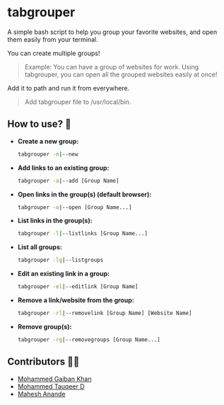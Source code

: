 # tabgrouper

A simple bash script to help you group your favorite websites, and open them easily from your terminal.

You can create multiple groups! 

> Example: You can have a group of websites for work. Using tabgrouper, you can open all the grouped websites easily at once!

Add it to path and run it from everywhere.

> Add tabgrouper file to /usr/local/bin.

## How to use? 🤔

- **Create a new group:**
   ```bash
   tabgrouper -n|--new
   ```
- **Add links to an existing group:**
   ```bash
   tabgrouper -a|--add [Group Name]
   ```
- **Open links in the group(s) (default browser):**
   ```bash
   tabgrouper -o|--open [Group Name...]
   ```
- **List links in the group(s):**
   ```bash
   tabgrouper -l|--listlinks [Group Name...]
   ```
- **List all groups:**
   ```bash
   tabgrouper -lg|--listgroups
   ```
- **Edit an existing link in a group:**
   ```bash
   tabgrouper -el|--editlink [Group Name]
   ```
- **Remove a link/website from the group:**
   ```bash
   tabgrouper -rl|--removelink [Group Name] [Website Name]
   ```
- **Remove group(s):**
   ```bash
   tabgrouper -rg|--removegroups [Group Name...]
   ```

## Contributors 👨‍💻

- [Mohammed Gaiban Khan](https://github.com/Gaiban-Khan)
- [Mohammed Tauqeer D](https://github.com/Tauqeerrazvi)
- [Mahesh Anande](https://github.com/maheshanande)
